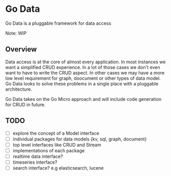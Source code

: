# Go Data

Go Data is a pluggable framework for data access

Note: WIP

## Overview

Data access is at the core of almost every application. In most instances we want a simplified CRUD experience. 
In a lot of those cases we don't even want to have to write the CRUD aspect. In other cases we may have a more 
low level requirement for graph, doocument or other types of data model. Go Data looks to solve these problems 
in a single place with a pluggable architecture.

Go Data takes on the Go Micro approach and will include code generation for CRUD in future.

## TODO 

- [ ] explore the concept of a Model interface
- [ ] individual packages for data models {kv, sql, graph, document}
- [ ] top level interfaces like CRUD and Stream
- [ ] implementations of each package
- [ ] realtime data interface?
- [ ] timeseries interface?
- [ ] search interface? e.g elasticsearch, lucene
